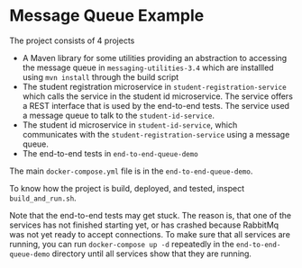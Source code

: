 # Message Queue Example

The project consists of 4 projects

- A Maven library for some utilities providing an abstraction to accessing the message queue in `messaging-utilities-3.4` which are installled using `mvn install` through the build script
- The student registration microservice in `student-registration-service` which calls the service in the student id microservice. The service offers a REST interface that is used by the end-to-end tests. The service used a message queue to talk to the `student-id-service`.
- The student id microservice in `student-id-service`, which communicates with the `student-registration-service` using a message queue. 
- The end-to-end tests in `end-to-end-queue-demo`

The main `docker-compose.yml` file is in the `end-to-end-queue-demo`.

To know how the project is build, deployed, and tested, inspect `build_and_run.sh`.

Note that the end-to-end tests may get stuck. The reason is, that one of the services has not finished starting yet, or has crashed because RabbitMq was not yet ready to accept connections. To make sure that all services are running, you can run `docker-compose up -d` repeatedly in the `end-to-end-queue-demo` directory until all services show that they are running.
